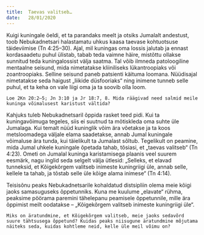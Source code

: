 ```yaml
---
title:  Taevas valitseb…
date:   28/01/2020
---
```



Kuigi kuningale öeldi, et ta parandaks meelt ja otsiks Jumalalt andestust, toob Nebukadnetsari halastamatu uhkus kaasa taevase kohtuotsuse täideviimise (Tn 4:25–30). Ajal, mil kuningas oma lossis jalutab ja ennast kordasaadetu puhul ülistab, tabab teda vaimne häire, mistõttu ollakse sunnitud teda kuningalossist välja saatma. Tal võib ilmneda patoloogiline mentaalne seisund, mida nimetatakse kliiniliseks lükantroopiaks või zoantroopiaks. Selline seisund paneb patsienti käituma loomana. Nüüdisajal nimetatakse seda haigust „liikide düsfooriaks“ ning inimene tunneb selle puhul, et ta keha on vale liigi oma ja ta soovib olla loom.

`Loe 2Kn 20:2–5; Jn 3:10 ja Jr 18:7, 8. Mida räägivad need salmid meile kuninga võimalusest karistust vältida?`

Kahjuks tuleb Nebukadnetsaril õppida rasket teed pidi. Kui ta kuningavõimuga tegeles, siis ei suutnud ta mõtiskleda oma suhte üle Jumalaga. Kui temalt nüüd kuninglik võim ära võetakse ja ta koos metsloomadega väljale elama saadetakse, annab Jumal kuningale võimaluse ära tunda, kui täielikult ta Jumalast sõltub. Tegelikult on peamine, mida Jumal uhkele kuningale õpetada tahab, tõsiasi, et „taevas valitseb“ (Tn 4:23). Ometi on Jumalal kuninga karistamisega plaanis veel suurem eesmärk, nagu inglid seda selgelt välja ütlesid: „Selleks, et elavad tunneksid, et Kõigekõrgem valitseb inimeste kuningriigi üle, annab selle, kellele ta tahab, ja tõstab selle üle kõige alama inimese“ (Tn 4:14).

Teisisõnu peaks Nebukadnetsarile kohaldatud distsipliin olema meie kõigi jaoks samasuguseks õppetunniks. Kuna me kuulume „elavate“ rühma, peaksime pöörama paremini tähelepanu peamisele õppetunnile, mille ära õppimist meilt oodatakse – „Kõigekõrgem valitseb inimeste kuningriigi üle“.

`Miks on äratundmine, et Kõigekõrgem valitseb, meie jaoks sedavõrd suure tähtsusega õppetund? Kuidas peaks niisugune äratundmine mõjutama näiteks seda, kuidas kohtleme neid, kelle üle meil võimu on?`
